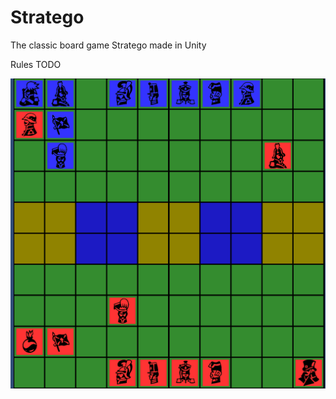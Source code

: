 # Stratego
The classic board game Stratego made in Unity

Rules
TODO

![alt text](https://github.com/RevsRev/Stratego/blob/master/Assets/Images/Progress/progress20220131.png?raw=true)
